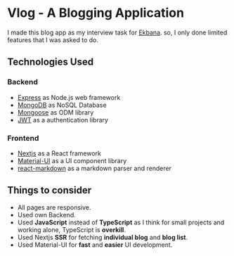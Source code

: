 # Vlog - A Blogging Application

I made this blog app as my interview task for [Ekbana](https://ekbana.com/).
so, I only done limited features that I was asked to do.

## Technologies Used

### Backend

- [Express](https://expressjs.com/) as Node.js web framework
- [MongoDB](https://www.mongodb.com/) as NoSQL Database
- [Mongoose](https://mongoosejs.com/) as ODM library
- [JWT](https://github.com/auth0/node-jsonwebtoken) as a authentication library

### Frontend

- [Nextjs](https://nextjs.org/) as a React framework
- [Material-UI](https://material-ui.com/) as a UI component library
- [react-markdown](https://github.com/remarkjs/react-markdown) as a markdown parser and renderer

## Things to consider

- All pages are responsive.
- Used own Backend.
- Used **JavaScript** instead of **TypeScript** as I think for small projects and working alone, TypeScript is **overkill**.
- Used Nextjs **SSR** for fetching **individual blog** and **blog list**.
- Used Material-UI for **fast** and **easier** UI development.
